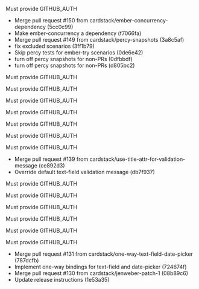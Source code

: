 Must provide GITHUB_AUTH

* Merge pull request #150 from cardstack/ember-concurrency-dependency (5cc0c99)
* Make ember-concurrency a dependency (f7066fa)
* Merge pull request #149 from cardstack/percy-snapshots (3a8c5af)
* fix excluded scenarios (3ff1b79)
* Skip percy tests for ember-try scenarios (0de6e42)
* turn off percy snapshots for non-PRs (0dfbbdf)
* turn off percy snapshots for non-PRs (d805bc2)

Must provide GITHUB_AUTH

Must provide GITHUB_AUTH

Must provide GITHUB_AUTH

Must provide GITHUB_AUTH

Must provide GITHUB_AUTH

Must provide GITHUB_AUTH

Must provide GITHUB_AUTH

* Merge pull request #139 from cardstack/use-title-attr-for-validation-message (ce892d3)
* Override default text-field validation message (db7f937)

Must provide GITHUB_AUTH

Must provide GITHUB_AUTH

Must provide GITHUB_AUTH

Must provide GITHUB_AUTH

Must provide GITHUB_AUTH

Must provide GITHUB_AUTH

* Merge pull request #131 from cardstack/one-way-text-field-date-picker (787dcfb)
* Implement one-way bindings for text-field and date-picker (724674f)
* Merge pull request #130 from cardstack/jenweber-patch-1 (08b89c6)
* Update release instructions (1e53a35)
